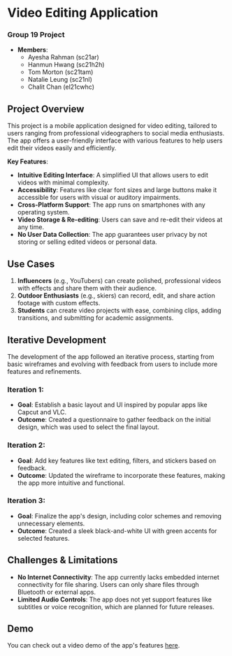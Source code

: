 # Video Editing Application

### Group 19 Project
- **Members**: 
  - Ayesha Rahman (sc21ar)
  - Hanmun Hwang (sc21h2h)
  - Tom Morton (sc21tam)
  - Natalie Leung (sc21nl)
  - Chalit Chan (el21cwhc)

## Project Overview
This project is a mobile application designed for video editing, tailored to users ranging from professional videographers to social media enthusiasts. The app offers a user-friendly interface with various features to help users edit their videos easily and efficiently.

**Key Features**:
- **Intuitive Editing Interface**: A simplified UI that allows users to edit videos with minimal complexity.
- **Accessibility**: Features like clear font sizes and large buttons make it accessible for users with visual or auditory impairments.
- **Cross-Platform Support**: The app runs on smartphones with any operating system.
- **Video Storage & Re-editing**: Users can save and re-edit their videos at any time.
- **No User Data Collection**: The app guarantees user privacy by not storing or selling edited videos or personal data.

## Use Cases
1. **Influencers** (e.g., YouTubers) can create polished, professional videos with effects and share them with their audience.
2. **Outdoor Enthusiasts** (e.g., skiers) can record, edit, and share action footage with custom effects.
3. **Students** can create video projects with ease, combining clips, adding transitions, and submitting for academic assignments.

## Iterative Development
The development of the app followed an iterative process, starting from basic wireframes and evolving with feedback from users to include more features and refinements.

### Iteration 1:
- **Goal**: Establish a basic layout and UI inspired by popular apps like Capcut and VLC.
- **Outcome**: Created a questionnaire to gather feedback on the initial design, which was used to select the final layout.

### Iteration 2:
- **Goal**: Add key features like text editing, filters, and stickers based on feedback.
- **Outcome**: Updated the wireframe to incorporate these features, making the app more intuitive and functional.

### Iteration 3:
- **Goal**: Finalize the app's design, including color schemes and removing unnecessary elements.
- **Outcome**: Created a sleek black-and-white UI with green accents for selected features.

## Challenges & Limitations
- **No Internet Connectivity**: The app currently lacks embedded internet connectivity for file sharing. Users can only share files through Bluetooth or external apps.
- **Limited Audio Controls**: The app does not yet support features like subtitles or voice recognition, which are planned for future releases.

## Demo
You can check out a video demo of the app's features [here](https://www.youtube.com/watch?v=bOWaq8VsWfk).
